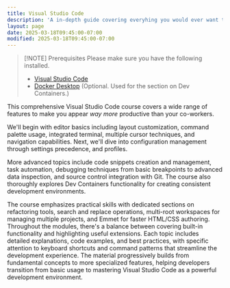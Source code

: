 ```yaml
---
title: Visual Studio Code
description: 'A in-depth guide covering everyhing you would ever want to know about using Visual Studio Code.'
layout: page
date: 2025-03-18T09:45:00-07:00
modified: 2025-03-18T09:45:00-07:00
---
```


> [!NOTE] Prerequisites
> Please make sure you have the following installed.
>
> - [Visual Studio Code](https://code.visualstudio.com/download)
> - [Docker Desktop](https://www.docker.com/products/docker-desktop/) (Optional. Used for the section on Dev Containers.)

This comprehensive Visual Studio Code course covers a wide range of features to make you appear _way more_ productive than your co-workers.

We'll begin with editor basics including layout customization, command palette usage, integrated terminal, multiple cursor techniques, and navigation capabilities. Next, we'll dive into configuration management through settings precedence, and profiles.

More advanced topics include code snippets creation and management, task automation, debugging techniques from basic breakpoints to advanced data inspection, and source control integration with Git. The course also thoroughly explores Dev Containers functionality for creating consistent development environments.

The course emphasizes practical skills with dedicated sections on refactoring tools, search and replace operations, multi-root workspaces for managing multiple projects, and Emmet for faster HTML/CSS authoring. Throughout the modules, there's a balance between covering built-in functionality and highlighting useful extensions. Each topic includes detailed explanations, code examples, and best practices, with specific attention to keyboard shortcuts and command patterns that streamline the development experience. The material progressively builds from fundamental concepts to more specialized features, helping developers transition from basic usage to mastering Visual Studio Code as a powerful development environment.

